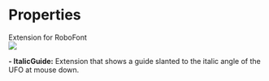 Properties
==========

Extension for RoboFont<br>
<img src="https://github.com/sansplomb/ItalicGuide/blob/master/ItalicGuide.png?raw=true" />

<b>- ItalicGuide:</b>  Extension that shows a guide slanted to the italic angle of the UFO at mouse down.
